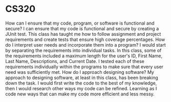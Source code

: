 # CS320

How can I ensure that my code, program, or software is functional and secure?
I can ensure that my code is functional and secure by creating a JUnit test. This class has taught me how to follow assignment and project requirements and create tests that ensure high coverage percentages.
How do I interpret user needs and incorporate them into a program?
I would start by separating the requirements into individual tasks. In this class, some of the requirements included a maximum length for the user's ID, First Name, Last Name, Descriptions, and Current Date. I tested each of these requirements individually within the programs to make sure that every user need was sufficiently met.
How do I approach designing software?
My approach to designing software, at least in this class, has been breaking down the task. I would first write the code to the best of my knowledge, then I would research other ways my code can be refined. Learning as I code new ways that can make my code more efficient and less messy.
